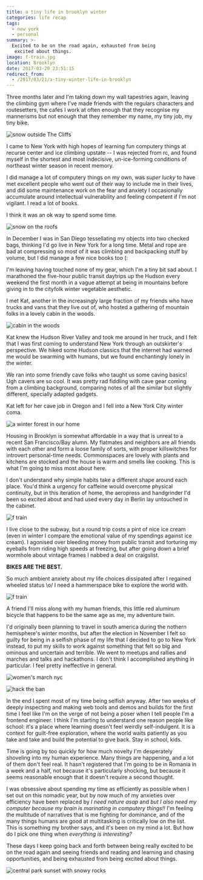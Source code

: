 ```yaml
---
title: a tiny life in brooklyn winter
categories: life recap
tags:
  - new york
  - personal
summary: >-
  Excited to be on the road again, exhausted from being
   excited about things.
image: f-train.jpg
location: Brooklyn
date: 2017-03-20 23:51:15
redirect_from:
  - /2017/03/21/a-tiny-winter-life-in-brooklyn
---
```


Three months later and I'm taking down my wall tapestries again, leaving the climbing gym where I've made friends with the regulars characters and routesetters, the cafes I work at often enough that they recognise my mannerisms but not enough that they remember my name, my tiny job, my tiny bike.

<div class="photo-right-pull">

![snow outside The Cliffs](the-cliffs-snow.jpg)

</div>

I came to New York with high hopes of learning fun computery things at recurse center and ice climbing upstate -- I was rejected from rc, and found myself in the shortest and most indecisive, un-ice-forming conditions of northeast winter season in recent memory.

I did manage a lot of computery things on my own, was _super lucky_ to have met excellent people who went out of their way to include me in their lives, and did some maintenance work on the fear and anxiety I occasionally accumulate around intellectual vulnerability and feeling competent if I'm not vigilant. I read a lot of books.

I think it was an ok way to spend some time.

<div class="photo-small">

![snow on the roofs](rooftop-snow.jpg)

</div>

In December I was in San Diego tessellating my objects into two checked bags, thinking I'd go live in New York for a long time. Metal and rope are bad at compressing so most of it was climbing and backpacking stuff by volume, but I did manage a few nice books too (:

I'm leaving having touched none of my gear, which I'm a tiny bit sad about. I marathoned the five-hour public transit daytrips up the Hudson every weekend the first month in a vague attempt at being in mountains before giving in to the cityfolk winter vegetable aesthetic.

I met Kat, another in the increasingly large fraction of my friends who have trucks and vans that they live out of, who hosted a gathering of mountain folks in a lovely cabin in the woods.

![cabin in the woods](cabin.jpg)

Kat knew the Hudson River Valley and took me around in her truck, and I felt that I was first coming to understand New York through an outskirter's perspective. We hiked some Hudson classics that the internet had warned me would be swarming with humans, but we found enchantingly lonely in the winter.

We ran into some friendly cave folks who taught us some caving basics! Ugh cavers are so cool. It was pretty rad fiddling with cave gear coming from a climbing background, comparing notes of all the similar but slightly different, specially adapted gadgets.

Kat left for her cave job in Oregon and I fell into a New York City winter coma.

![a winter forest in our home](hart.jpg)

Housing in Brooklyn is somewhat affordable in a way that is unreal to a recent San Francisco/Bay alumn. My flatmates and neighbors are all friends with each other and form a loose family of sorts, with proper killswitches for introvert personal-time needs. Commonspaces are lovely with plants and kitchens are stocked and the house is warm and smells like cooking. This is what I'm going to miss most about here.

I don't understand why simple habits take a different shape around each place. You'd think a urgency for caffeine would overcome physical continuity, but in this iteration of home, the aeropress and handgrinder I'd been so excited about and had used every day in Berlin lay untouched in the cabinet.

![f train](f-train.jpg)

I live close to the subway, but a round trip costs a pint of nice ice cream (even in winter I compare the emotional value of my spendings against ice cream). I agonised over bleeding money from public transit and torturing my eyeballs from riding high speeds at freezing, but after going down a brief wormhole about vintage frames I nabbed a deal on craigslist.

<strong>BIKES ARE THE BEST.</strong>

So much ambient anxiety about my life choices dissipated after I regained wheeled status \o/ I need a hammerspace bike to explore the world with.

![f train](east-river-park.jpg)

A friend I'll miss along with my human friends, this little red aluminum bicycle that happens to be the same age as me, my adventure twin.

I'd originally been planning to travel in south america during the nothern hemisphere's winter months, but after the election in November I felt so guilty for being in a selfish phase of my life that I decided to go to New York instead, to put my skills to work against something that felt so big and ominous and uncertain and terrible. We went to meetups and rallies and marches and talks and hackathons. I don't think I accomplished anything in particular. I feel pretty ineffective in general.

<div class="photos"><div class="photo">

![women's march nyc](womens-march.jpg)

</div><div class="photo">

![hack the ban](hack-the-ban.jpg)

</div></div>

In the end I spent most of my time being selfish anyway. After two weeks of deeply inspecting and making web tools and demos and builds for the first time I feel like I'm on the verge of not being a poser when I tell people I'm a frontend engineer. I think I'm starting to understand one reason people like school: it's a place where learning doesn't feel weirdly self-indulgent. It is a context for guilt-free exploration, where the world waits patiently as you take and take and build the potential to give back. Stay in school, kids.

Time is going by too quickly for how much novelty I'm desperately shoveling into my human experience. Many things are happening, and a lot of them don't feel real. It hasn't registered that I'm going to be in Romania in a week and a half, not because it's particularly shocking, but because it seems reasonable enough that it doesn't require a second thought.

I was obsessive about spending my time as efficiently as possible when I set out on this nomadic year, but by now much of my anxieties over efficiency have been replaced by _I need nature asap_ and _but I also need my computer because my brain is marinating in computery things!!_ I'm feeling the multitude of narratives that is me fighting for dominance, and of the many things humans are good at multitasking is critically low on the list. This is something my brother says, and it's been on my mind a lot. But how do I pick one thing when _everything is interesting?_

These days I keep going back and forth between being really excited to be on the road again and seeing friends and reading and learning and chasing opportunities, and being exhausted from being excited about things.

![central park sunset with snowy rocks](rocks-cityskyline.jpg)
